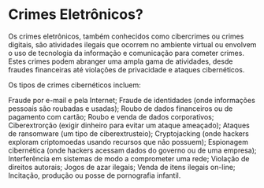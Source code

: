 # Crimes Eletrônicos? 

  Os crimes eletrônicos, também conhecidos como cibercrimes ou crimes digitais, são atividades ilegais que ocorrem no ambiente virtual ou envolvem o uso de tecnologia da informação e comunicação para cometer crimes. Estes crimes podem abranger uma ampla gama de atividades, desde fraudes financeiras até violações de privacidade e ataques cibernéticos.
  
Os tipos de crimes cibernéticos incluem:

  Fraude por e-mail e pela Internet;
  Fraude de identidades (onde informações pessoais são roubadas e usadas);
  Roubo de dados financeiros ou de pagamento com cartão;
  Roubo e venda de dados corporativos;
  Ciberextrorção (exigir dinheiro para evitar um ataque ameaçado);
  Ataques de ransomware (um tipo de ciberextrusteio);
  Cryptojacking (onde hackers exploram criptomoedas usando recursos que não possuem);
  Espionagem cibernética (onde hackers acessam dados do governo ou de uma empresa);
  Interferência em sistemas de modo a comprometer uma rede;
  Violação de direitos autorais;
  Jogos de azar ilegais;
  Venda de itens ilegais on-line;
  Incitação, produção ou posse de pornografia infantil.
